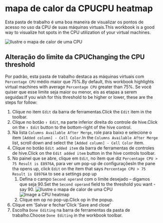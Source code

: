 # <a name="cpu-heatmap"></a><span data-ttu-id="e85bc-101">mapa de calor da CPU</span><span class="sxs-lookup"><span data-stu-id="e85bc-101">CPU heatmap</span></span>

<span data-ttu-id="e85bc-102">Esta pasta de trabalho é uma boa maneira de visualizar os pontos de acesso no uso da CPU de suas máquinas virtuais.</span><span class="sxs-lookup"><span data-stu-id="e85bc-102">This workbook is a good way to visualize hot spots in the CPU utilization of your virtual machines.</span></span>

![Ilustre o mapa de calor de uma CPU](cpu-heatmap.png)

## <a name="changing-the-cpu-threshold"></a><span data-ttu-id="e85bc-104">Alteração do limite da CPU</span><span class="sxs-lookup"><span data-stu-id="e85bc-104">Changing the CPU threshold</span></span>
<span data-ttu-id="e85bc-105">Por padrão, esta pasta de trabalho destaca as máquinas virtuais com `Percentage CPU` médio maior que 75%.</span><span class="sxs-lookup"><span data-stu-id="e85bc-105">By default, this workbook highlights virtual machines with average `Percentage CPU` greater than 75%.</span></span> <span data-ttu-id="e85bc-106">Se você quiser que esse limite seja maior ou menor, eis as etapas a serem seguidas:</span><span class="sxs-lookup"><span data-stu-id="e85bc-106">If you wish for this threshold to be higher or lower, these are the steps for follow:</span></span>

1. <span data-ttu-id="e85bc-107">Clique no item `Edit` da barra de ferramentas.</span><span class="sxs-lookup"><span data-stu-id="e85bc-107">Click the `Edit` item in the toolbar.</span></span>
2. <span data-ttu-id="e85bc-108">Clique no botão `↑ Edit`, na parte inferior direita do controle de hive.</span><span class="sxs-lookup"><span data-stu-id="e85bc-108">Click on the `↑ Edit` button to the bottom-right of the hive control.</span></span>
3. <span data-ttu-id="e85bc-109">Na lista `Columns Available After Merge`, role para baixo e selecione o item `[Added column] - Cell Color`.</span><span class="sxs-lookup"><span data-stu-id="e85bc-109">In the `Columns Available After Merge` list, scroll down and select the `[Added column] - Cell Color` item.</span></span>
4. <span data-ttu-id="e85bc-110">Clique no botão `Edit added item` da barra de ferramentas de controles de hive.</span><span class="sxs-lookup"><span data-stu-id="e85bc-110">Click on the `Edit added item` button in the hive controls toolbar.</span></span>
5. <span data-ttu-id="e85bc-111">No painel que se abre, clique em `Edit`, no item que diz `Percentage CPU > 75 Result is E8976A`, para ver um pop-up de configurações</span><span class="sxs-lookup"><span data-stu-id="e85bc-111">In the pane tha opens up, click `Edit` on the item that says `Percentage CPU > 75 Result is E8976A` to see a settings pop up</span></span>
    1. <span data-ttu-id="e85bc-112">Defina o campo `Second operand` com o limite desejado – digamos que seja 90.</span><span class="sxs-lookup"><span data-stu-id="e85bc-112">Set the `Second operand` field to the threshold you want - say 90.</span></span>
        <span data-ttu-id="e85bc-113">![Ilustre o mapa de calor de uma CPU](cpu-heatmap-column-settings.png)</span><span class="sxs-lookup"><span data-stu-id="e85bc-113">![Image a CPU heatmap](cpu-heatmap-column-settings.png)</span></span>
    2. <span data-ttu-id="e85bc-114">Clique em op no pop-up.</span><span class="sxs-lookup"><span data-stu-id="e85bc-114">Click op in the popup.</span></span>
6. <span data-ttu-id="e85bc-115">Clique em 'Salvar e fechar'</span><span class="sxs-lookup"><span data-stu-id="e85bc-115">Click 'Save and close'</span></span>
7. <span data-ttu-id="e85bc-116">Escolha `Done Editing` na barra de ferramentas da pasta de trabalho.</span><span class="sxs-lookup"><span data-stu-id="e85bc-116">Choose `Done Editing` in the workbook toolbar.</span></span>
